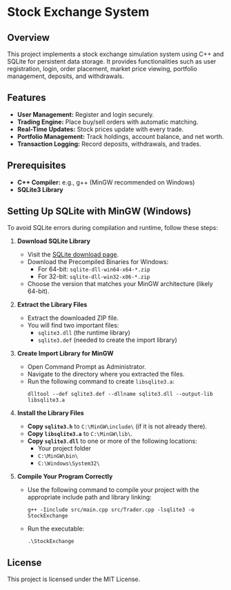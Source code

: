 # Stock Exchange System

## Overview
This project implements a stock exchange simulation system using C++ and SQLite for persistent data storage. It provides functionalities such as user registration, login, order placement, market price viewing, portfolio management, deposits, and withdrawals.

## Features
- **User Management:** Register and login securely.
- **Trading Engine:** Place buy/sell orders with automatic matching.
- **Real-Time Updates:** Stock prices update with every trade.
- **Portfolio Management:** Track holdings, account balance, and net worth.
- **Transaction Logging:** Record deposits, withdrawals, and trades.

## Prerequisites
- **C++ Compiler:** e.g., g++ (MinGW recommended on Windows)
- **SQLite3 Library**

## Setting Up SQLite with MinGW (Windows)

To avoid SQLite errors during compilation and runtime, follow these steps:

1. **Download SQLite Library**

   - Visit the [SQLite download page](https://www.sqlite.org/download.html).
   - Download the Precompiled Binaries for Windows:
     - For 64-bit: `sqlite-dll-win64-x64-*.zip`
     - For 32-bit: `sqlite-dll-win32-x86-*.zip`
   - Choose the version that matches your MinGW architecture (likely 64-bit).

2. **Extract the Library Files**

   - Extract the downloaded ZIP file.
   - You will find two important files:
     - `sqlite3.dll` (the runtime library)
     - `sqlite3.def` (needed to create the import library)

3. **Create Import Library for MinGW**

   - Open Command Prompt as Administrator.
   - Navigate to the directory where you extracted the files.
   - Run the following command to create `libsqlite3.a`:
     ```
     dlltool --def sqlite3.def --dllname sqlite3.dll --output-lib libsqlite3.a
     ```

4. **Install the Library Files**

   - **Copy `sqlite3.h`** to `C:\MinGW\include\` (if it is not already there).
   - **Copy `libsqlite3.a`** to `C:\MinGW\lib\`.
   - **Copy `sqlite3.dll`** to one or more of the following locations:
     - Your project folder
     - `C:\MinGW\bin\`
     - `C:\Windows\System32\`

5. **Compile Your Program Correctly**

   - Use the following command to compile your project with the appropriate include path and library linking:
     ```
     g++ -Iinclude src/main.cpp src/Trader.cpp -lsqlite3 -o StockExchange
     ```
   - Run the executable:
     ```
     .\StockExchange
     ```

## License
This project is licensed under the MIT License.
